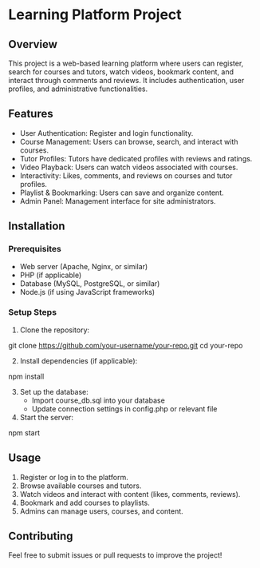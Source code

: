 # Learning Platform Project

## Overview
This project is a web-based learning platform where users can register, search for courses and tutors, watch videos, bookmark content, and interact through comments and reviews. It includes authentication, user profiles, and administrative functionalities.

## Features
- User Authentication: Register and login functionality.
- Course Management: Users can browse, search, and interact with courses.
- Tutor Profiles: Tutors have dedicated profiles with reviews and ratings.
- Video Playback: Users can watch videos associated with courses.
- Interactivity: Likes, comments, and reviews on courses and tutor profiles.
- Playlist & Bookmarking: Users can save and organize content.
- Admin Panel: Management interface for site administrators.


## Installation
### Prerequisites
- Web server (Apache, Nginx, or similar)
- PHP (if applicable)
- Database (MySQL, PostgreSQL, or similar)
- Node.js (if using JavaScript frameworks)

### Setup Steps
1. Clone the repository:
    
  git clone https://github.com/your-username/your-repo.git
   cd your-repo
   
2. Install dependencies (if applicable):
    
  npm install
   
3. Set up the database:
   - Import course_db.sql into your database
   - Update connection settings in config.php or relevant file
4. Start the server:
    
  npm start
   

## Usage
1. Register or log in to the platform.
2. Browse available courses and tutors.
3. Watch videos and interact with content (likes, comments, reviews).
4. Bookmark and add courses to playlists.
5. Admins can manage users, courses, and content.

## Contributing
Feel free to submit issues or pull requests to improve the project!
